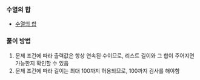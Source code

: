 ### 수열의 합
- [수열의 합](https://www.acmicpc.net/problem/1024)
### 풀이 방법
1. 문제 조건에 따라 출력값은 항상 연속된 수이므로, 리스트 길이와 그 합이 주어지면 가능한지 확인할 수 있음
2. 문제 조건에 따라 길이는 최대 100까지 허용되므로, 100까지 검사를 해야함
